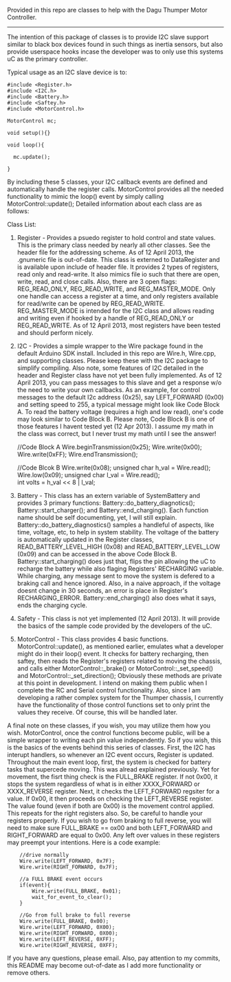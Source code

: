 Provided in this repo are classes to help with the Dagu Thumper Motor Controller.
_________________________________________________________________________________

The intention of this package of classes is to provide I2C slave support similar to black box devices found in 
such things as inertia sensors, but also provide userspace hooks incase the developer was to only use 
this systems uC as the primary controller. 

Typical usage as an I2C slave device is to:

    #include <Register.h>
    #include <I2C.h>
    #include <Battery.h>
    #include <Saftey.h>
    #include <MotorControl.h>
    
    MotorControl mc;
    
    void setup(){}
    
    void loop(){
    
      mc.update();
      
    }
    
By including these 5 classes, your I2C callback events are defined and automatically handle the register calls. MotorControl
provides all the needed functionality to mimic the loop() event by simply calling MotorControl::update(); Detailed information
about each class are as follows:

Class List:

  1) Register - Provides a psuedo register to hold control and state values. This is the primary class needed by nearly 
  all other classes. See the header file for the addressing scheme. As of 12 April 2013, the .gnumeric file is out-of-date.
  This class is externed to DataRegister and is available upon include of header file. It provides 2 types of registers,
  read only and read-write. It also mimics file io such that there are open, write, read, and close calls. Also, there are
  3 open flags: REG_READ_ONLY, REG_READ_WRITE, and REG_MASTER_MODE. Only one handle can access a register at a time, and
  only registers available for read/write can be opened by REG_READ_WRITE. REG_MASTER_MODE is intended for the I2C class 
  and allows reading and writing even if hooked by a handle of REG_READ_ONLY or REG_READ_WRITE. As of 12 April 2013,
  most registers have been tested and should perform nicely. 
  
  2) I2C - Provides a simple wrapper to the Wire package found in the default Arduino SDK install. Included in this repo
  are Wire.h, Wire.cpp, and supporting classes. Please keep these with the I2C package to simplify compiling. Also note,
  some features of I2C detailed in the header and Register class have not yet been fully implemented. As of 12 April 2013,
  you can pass messages to this slave and get a response w/o the need to write your own callbacks. As an example, for
  control messages to the default I2c address (0x25), say LEFT_FORWARD (0x00) and setting speed to 255, a typical message 
  might look like Code Block A. To read the battery voltage (requires a high and low read), one's code may look similar 
  to Code Block B. Please note, Code Block B is one of those features I havent tested yet (12 Apr 2013). I assume my math in the 
  class was correct, but I never trust my math until I see the answer!
  
        //Code Block A
        Wire.beginTransmission(0x25);
        Wire.write(0x00);
        Wire.write(0xFF);
        Wire.endTransmission();


        //Code Blcok B
        Wire.write(0x08);
        unsigned char h_val = Wire.read();
        Wire.low(0x09);
        unsigned char l_val = Wire.read();        
        int volts = h_val << 8 | l_val;

  3) Battery - This class has an extern variable of SystemBattery and provides 3 primary functions: Battery::do_battery_diagnotics();
  Battery::start_charger(); and Battery::end_charging(). Each function name should be self documenting, yet, I will still 
  explain. Battery::do_battery_diagnostics() samples a handleful of aspects, like time, voltage, etc, to help in system
  stability. The voltage of the battery is automatically updated in the Register classes, READ_BATTERY_LEVEL_HIGH (0x08) and
  READ_BATTERY_LEVEL_LOW (0x09) and can be accessed in the above Code Block B. Battery::start_charging() does just that, 
  flips the pin allowing the uC to recharge the battery while also flaging Registers' RECHARGING variable. While charging, any message sent to move the system is defered
  to a braking call and hence ignored. Also, in a naive approach, if the voltage doesnt change in 30 seconds, an 
  error is place in Register's RECHARGING_ERROR. Battery::end_charging() also does what it says, ends the charging cycle.
  
  4) Safety - This class is not yet implemented (12 April 2013). It will provide the basics of the sample code provided
  by the developers of the uC. 
  
  5) MotorControl - This class provides 4 basic functions. MotorControl::update(), as mentioned earlier, emulates what a 
  developer might do in their loop() event. It checks for battery recharging, then saftey, then reads the Register's 
  registers related to moving the chassis, and calls either MotorControl::_brake() or MotorControl::_set_speed() and 
  MotorControl::_set_direction(); Obviously these methods are private at this point in development. I intend on making them
  public when I complete the RC and Serial control functionality. Also, since I am developing a rather complex system
  for the Thumper chassis, I currently have the functionality of those control functions set to only print the 
  values they receive. Of course, this will be handled later.
  
  
A final note on these classes, if you wish, you may utilize them how you wish. MotorControl, once the control functions
become public, will be a simple wrapper to writing each pin value independently. So if you wish, this is the basics of the
events behind this series of classes. First, the I2C has interupt handlers, so whenever an I2C event occurs, Register is
updated. Throughout the main event loop, first, the system is checked for battery tasks that supercede moving. This was
alread explained previously. Yet for movement, the fisrt thing check is the FULL_BRAKE register. If not 0x00, it stops the 
system regardless of what is in either XXXX_FORWARD or XXXX_REVERSE register. Next, it checks the LEFT_FORWARD regsiter
for a value. If 0x00, it then proceeds on checking the LEFT_REVERSE register. The value found (even if both are 0x00) is
the movement control applied. This repeats for the right registers also. So, be careful to handle your registers properly.
If you wish to go from braking to full reverse, you will need to make sure FULL_BRAKE == ox00 and both LEFT_FORWARD and 
RIGHT_FORWARD are equal to 0x00. Any left over values in these registers may preempt your intentions. Here is a code example:

        //drive normally
        Wire.write(LEFT_FORWARD, 0x7F);
        Wire.write(RIGHT_FORWARD, 0x7F);

        //a FULL BRAKE event occurs
        if(event){
            Wire.write(FULL_BRAKE, 0x01);
            wait_for_event_to_clear();
        }

        //Go from full brake to full reverse
        Wire.write(FULL_BRAKE, 0x00);
        Wire.write(LEFT_FORWARD, 0X00);
        Wire.write(RIGHT_FORWARD, 0X00);
        Wire.write(LEFT_REVERSE, 0XFF);
        Wire.write(RIGHT_REVERSE, 0XFF);
    

If you have any questions, please email. Also, pay attention to my commits, this README may become out-of-date
as I add more functionality or remove others.
